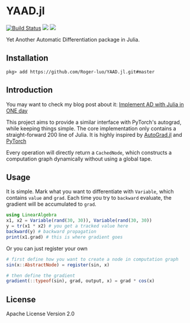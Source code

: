# YAAD.jl

[![Build Status](https://travis-ci.org/Roger-luo/YAAD.jl.svg?branch=master)](https://travis-ci.org/Roger-luo/YAAD.jl)
[![](https://img.shields.io/badge/docs-stable-blue.svg)](https://rogerluo.me/YAAD.jl/stable)
[![](https://img.shields.io/badge/docs-latest-blue.svg)](https://rogerluo.me/YAAD.jl/latest)

Yet Another Automatic Differentiation package in Julia.

## Installation

```
pkg> add https://github.com/Roger-luo/YAAD.jl.git#master
```

## Introduction

You may want to check my blog post about it: [Implement AD with Julia in ONE day](http://blog.rogerluo.me/2018/10/23/write-an-ad-in-one-day/)

This project aims to provide a similar interface with PyTorch's autograd, while
keeping things simple. The core implementation only contains a straight-forward
200 line of Julia. It is highly inspired by [AutoGrad.jl](https://github.com/denizyuret/AutoGrad.jl)
and [PyTorch](https://github.com/pytorch/pytorch)

Every operation will directly return a `CachedNode`, which constructs a computation
graph dynamically without using a global tape.

## Usage

It is simple. Mark what you want to differentiate with `Variable`, which contains `value`
and `grad`. Each time you try to `backward` evaluate, the gradient will be accumulated to
`grad`.

```julia
using LinearAlgebra
x1, x2 = Variable(rand(30, 30)), Variable(rand(30, 30))
y = tr(x1 * x2) # you get a tracked value here
backward(y) # backward propagation
print(x1.grad) # this is where gradient goes
```

Or you can just register your own

```julia
# first define how you want to create a node in computation graph
sin(x::AbstractNode) = register(sin, x)

# then define the gradient
gradient(::typeof(sin), grad, output, x) = grad * cos(x)
```

## License

Apache License Version 2.0
